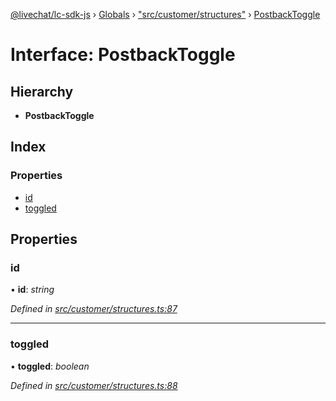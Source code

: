 [@livechat/lc-sdk-js](../README.md) › [Globals](../globals.md) › ["src/customer/structures"](../modules/_src_customer_structures_.md) › [PostbackToggle](_src_customer_structures_.postbacktoggle.md)

# Interface: PostbackToggle

## Hierarchy

* **PostbackToggle**

## Index

### Properties

* [id](_src_customer_structures_.postbacktoggle.md#id)
* [toggled](_src_customer_structures_.postbacktoggle.md#toggled)

## Properties

###  id

• **id**: *string*

*Defined in [src/customer/structures.ts:87](https://github.com/livechat/lc-sdk-js/blob/adb7bb1/src/customer/structures.ts#L87)*

___

###  toggled

• **toggled**: *boolean*

*Defined in [src/customer/structures.ts:88](https://github.com/livechat/lc-sdk-js/blob/adb7bb1/src/customer/structures.ts#L88)*
